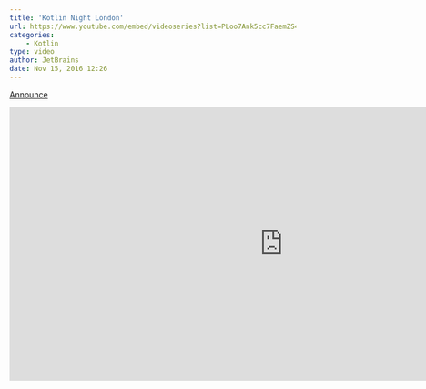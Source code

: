 ```yaml
---
title: 'Kotlin Night London'
url: https://www.youtube.com/embed/videoseries?list=PLoo7Ank5cc7FaemZS4sZC0oFnSbdJ-PiH
categories:
    - Kotlin
type: video
author: JetBrains
date: Nov 15, 2016 12:26
---
```

[Announce](https://blog.jetbrains.com/kotlin/2016/09/kotlin-night-in-london/)

<iframe width="960" height="480" src="https://www.youtube.com/embed/videoseries?list=PLoo7Ank5cc7FaemZS4sZC0oFnSbdJ-PiH" frameborder="0" allowfullscreen></iframe>
